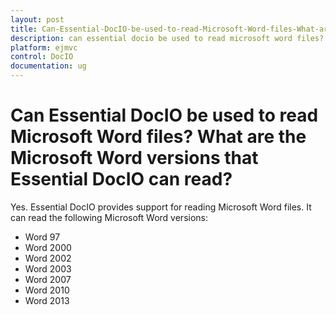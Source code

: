 ```yaml
---
layout: post
title: Can-Essential-DocIO-be-used-to-read-Microsoft-Word-files-What-are-the-Microsoft-Word-versions-that-Essential-DocIO-can-read
description: can essential docio be used to read microsoft word files? what are the microsoft word versions that essential docio can read?
platform: ejmvc
control: DocIO
documentation: ug
---
```


# Can Essential DocIO be used to read Microsoft Word files? What are the Microsoft Word versions that Essential DocIO can read?

Yes. Essential DocIO provides support for reading Microsoft Word files. It can read the following Microsoft Word versions:

* Word 97
* Word 2000
* Word 2002
* Word 2003
* Word 2007
* Word 2010
* Word 2013
